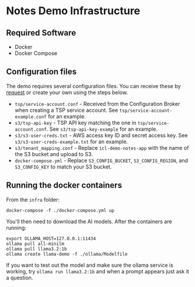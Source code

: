 # Notes Demo Infrastructure

## Required Software

- Docker
- Docker Compose

## Configuration files

The demo requires several configuration files. You can receive these by [request](https://ironcorelabs.com/contact-us/open-source-demo-credentials/)
or create your own using the steps below.

- `tsp/service-account.conf` - Received from the Configuration Broker when creating a TSP service account. See `tsp/service-account-example.conf` for an example.
- `s3/tsp-api-key` - TSP API key matching the one in `tsp/service-account.conf`. See `s3/tsp-api-key-example` for an example.
- `s3/s3-user-creds.txt` - AWS access key ID and secret access key. See `s3/s3-user-creds-example.txt` for an example.
- `s3/tenant_mapping.conf` - Replace `icl-demo-notes-app` with the name of the S3 bucket and upload to S3.
- `docker-compose.yml` - Replace `S3_CONFIG_BUCKET`, `S3_CONFIG_REGION`, and `S3_CONFIG_KEY` to match your S3 bucket.

## Running the docker containers

From the `infra` folder:

```
docker-compose -f ./docker-compose.yml up
```

You'll then need to download the AI models. After the containers are running:

```
export OLLAMA_HOST=127.0.0.1:11434
ollama pull all-minilm
ollama pull llama3.2:1b
ollama create llama-demo -f ./ollama/Modelfile
```

If you want to test out the model and make sure the ollama service is working, try `ollama run llama3.2:1b` and when a prompt appears just ask it a question.
